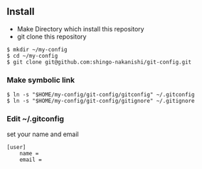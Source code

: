 ## Install

* Make Directory which install this repository
* git clone this repository

```
$ mkdir ~/my-config
$ cd ~/my-config
$ git clone git@github.com:shingo-nakanishi/git-config.git
```

### Make symbolic link

```
$ ln -s "$HOME/my-config/git-config/gitconfig" ~/.gitconfig
$ ln -s "$HOME/my-config/git-config/gitignore" ~/.gitignore
```

### Edit ~/.gitconfig
set your name and email
```
[user]
	name = 
	email = 
```
